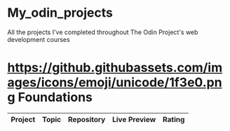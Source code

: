 # My_odin_projects
All the projects I've completed throughout The Odin Project's web development courses

# https://github.githubassets.com/images/icons/emoji/unicode/1f3e0.png Foundations

| Project | Topic|Repository| Live Preview| Rating                       
|--|-----|-----|------|--|
